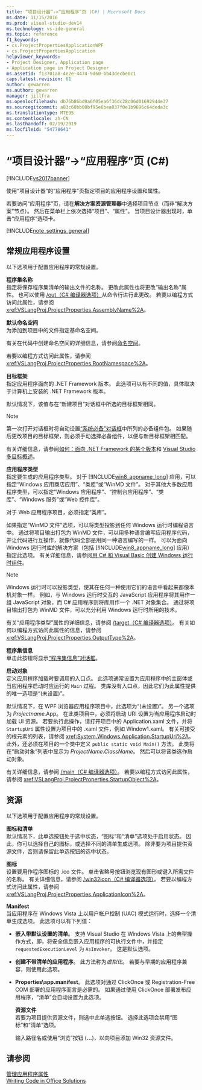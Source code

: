 ```yaml
---
title: “项目设计器”->“应用程序”页 (C#) | Microsoft Docs
ms.date: 11/15/2016
ms.prod: visual-studio-dev14
ms.technology: vs-ide-general
ms.topic: reference
f1_keywords:
- cs.ProjectPropertiesApplicationWPF
- cs.ProjectPropertiesApplication
helpviewer_keywords:
- Project Designer, Application page
- Application page in Project Designer
ms.assetid: f13701a8-4e2e-4474-9d60-bb43decbe0c1
caps.latest.revision: 61
author: gewarren
ms.author: gewarren
manager: jillfra
ms.openlocfilehash: db76b86bd9a6f05ea6f36dc28c06d01692944e37
ms.sourcegitcommit: a83c60bb00bf95e6bea037f0e1b9696c64deda3c
ms.translationtype: MTE95
ms.contentlocale: zh-CN
ms.lasthandoff: 02/19/2019
ms.locfileid: "54778641"
---
```

# <a name="application-page-project-designer-c"></a>“项目设计器”->“应用程序”页 (C#)
[!INCLUDE[vs2017banner](../../includes/vs2017banner.md)]

  
使用“项目设计器”的“应用程序”页指定项目的应用程序设置和属性。  
  
 若要访问“应用程序”页，请在**解决方案资源管理器**中选择项目节点（而非“解决方案”节点）。 然后在菜单栏上依次选择“项目”、“属性”。 当项目设计器出现时，单击“应用程序”选项卡。  
  
 [!INCLUDE[note_settings_general](../../includes/note-settings-general-md.md)]  
  
## <a name="general-application-settings"></a>常规应用程序设置  
 以下选项用于配置应用程序的常规设置。  
  
 **程序集名称**  
 指定将保存程序集清单的输出文件的名称。 更改此属性也将更改“输出名称”属性。 也可以使用 [/out（C# 编译器选项）](http://msdn.microsoft.com/library/70d91d01-7bd2-4aea-ba8b-4e9807e9caa5)从命令行进行此更改。 若要以编程方式访问此属性，请参阅 <xref:VSLangProj.ProjectProperties.AssemblyName%2A>。  
  
 **默认命名空间**  
 为添加到项目中的文件指定基命名空间。  
  
 有关在代码中创建命名空间的详细信息，请参阅[命名空间](http://msdn.microsoft.com/library/0a788423-9110-42e0-97d9-bda41ca4870f)。  
  
 若要以编程方式访问此属性，请参阅 <xref:VSLangProj.ProjectProperties.RootNamespace%2A>。  
  
 **目标框架**  
 指定应用程序面向的 .NET Framework 版本。 此选项可以有不同的值，具体取决于计算机上安装的 .NET Framework 版本。  
  
 默认情况下，该值与在“新建项目”对话框中所选的目标框架相同。  
  
> [!NOTE]
>  第一次打开对话框时将自动设置[“系统必备”对话框](../../ide/reference/prerequisites-dialog-box.md)中所列的必备组件包。 如果随后更改项目的目标框架，则必须手动选择必备组件，以便与新目标框架相匹配。  
  
 有关详细信息，请参阅[如何：面向 .NET Framework 的某个版本](../../ide/how-to-target-a-version-of-the-dotnet-framework.md)和 [Visual Studio 多目标概述](../../ide/visual-studio-multi-targeting-overview.md)。  
  
 **应用程序类型**  
 指定要生成的应用程序类型。 对于 [!INCLUDE[win8_appname_long](../../includes/win8-appname-long-md.md)] 应用，可以指定“Windows 应用商店应用”、“类库”或“WinMD 文件”。 对于其他大多数应用程序类型，可以指定“Windows 应用程序”、“控制台应用程序”、“类库”、“Windows 服务”或“Web 控件库”。  
  
 对于 Web 应用程序项目，必须指定“类库”。  
  
 如果指定“WinMD 文件”选项，可以将类型投影到任何 Windows 运行时编程语言中。 通过将项目输出打包为 WinMD 文件，可以用多种语言编写应用程序代码，并让代码进行互操作，就像代码全部是用同一种语言编写的一样。 可以为面向 Windows 运行时库的解决方案（包括 [!INCLUDE[win8_appname_long](../../includes/win8-appname-long-md.md)] 应用）指定此选项。 有关详细信息，请参阅[用 C# 和 Visual Basic 创建 Windows 运行时组件](http://go.microsoft.com/fwlink/?LinkId=231895)。  
  
> [!NOTE]
>  Windows 运行时可以投影类型，使其在任何一种使用它们的语言中看起来都像本机对象一样。 例如，与 Windows 运行时交互的 JavaScript 应用程序将其用作一组 JavaScript 对象，而 C# 应用程序则将库用作一个 .NET 对象集合。 通过将项目输出打包为 WinMD 文件，可以充分利用 Windows 运行时所用的技术。  
  
 有关“应用程序类型”属性的详细信息，请参阅 [/target（C# 编译器选项）](http://msdn.microsoft.com/library/a18bbd8e-bbf7-49e7-992c-717d0eb1f76f)。 有关如何以编程方式访问此属性的信息，请参阅 <xref:VSLangProj.ProjectProperties.OutputType%2A>。  
  
 **程序集信息**  
 单击此按钮将显示[“程序集信息”对话框](../../ide/reference/assembly-information-dialog-box.md)。  
  
 **启动对象**  
 定义应用程序加载时要调用的入口点。 此选项通常设置为应用程序中的主窗体或当应用程序启动时应运行的 `Main` 过程。 类库没有入口点，因此它们为此属性提供的唯一选项是“(未设置)”。  
  
 默认情况下，在 WPF 浏览器应用程序项目中，此选项为“(未设置)”。 另一个选项为 *Projectname*.App。 在此类项目中，必须将启动 URI 设置为当应用程序启动时加载 UI 资源。 若要执行此操作，请打开项目中的 Application.xaml 文件，并将 `StartupUri` 属性设置为项目中的 .xaml 文件，例如 Window1.xaml。 有关可接受的根元素的列表，请参阅 <xref:System.Windows.Application.StartupUri%2A>。 此外，还必须在项目的一个类中定义 `public static void Main()` 方法。 此类将在“启动对象”列表中显示为 *ProjectName.ClassName*。 然后可以将该类选作启动对象。  
  
 有关详细信息，请参阅 [/main（C# 编译器选项）](http://msdn.microsoft.com/library/975cf4d5-36ac-4530-826c-4aad0c7f2049)。 若要以编程方式访问此属性，请参阅 <xref:VSLangProj.ProjectProperties.StartupObject%2A>。  
  
## <a name="resources"></a>资源  
 以下选项用于配置应用程序的常规设置。  
  
 **图标和清单**  
 默认情况下，此单选按钮处于选中状态，“图标”和“清单”选项处于启用状态。 因此，你可以选择自己的图标，或选择不同的清单生成选项。 除非要为项目提供资源文件，否则请保留此单选按钮的选中状态。  
  
 **图标**  
 设置要用作程序图标的 .ico 文件。 单击省略号按钮浏览现有图形或键入所需文件的名称。 有关详细信息，请参阅 [/win32icon（C# 编译器选项）](http://msdn.microsoft.com/library/756d9b6d-ab07-41b7-ba58-5bd88f711138)。 若要以编程方式访问此属性，请参阅 <xref:VSLangProj.ProjectProperties.ApplicationIcon%2A>。  
  
 **Manifest**  
 当应用程序在 Windows Vista 上以用户帐户控制 (UAC) 模式运行时，选择一个清单生成选项。 此选项可以有下列值：  
  
- **嵌入带默认设置的清单**。 支持 Visual Studio 在 Windows Vista 上的典型操作方式，即，将安全信息嵌入应用程序的可执行文件中，并指定 `requestedExecutionLevel` 为 `AsInvoker`。 这是默认选项。  
  
- **创建不带清单的应用程序**。 此方法称为*虚拟化*。 若要与早期的应用程序兼容，则使用此选项。  
  
- **Properties\app.manifest**。 此选项对通过 ClickOnce 或 Registration-Free COM 部署的应用程序而言是必需的。 如果通过使用 ClickOnce 部署发布应用程序，“清单”会自动设置为此选项。  
  
  **资源文件**  
  若要为项目提供资源文件，则选中此单选按钮。 选择此选项会禁用“图标”和“清单”选项。  
  
  输入路径名或使用“浏览”按钮 (**...**)，以向项目添加 Win32 资源文件。  
  
## <a name="see-also"></a>请参阅  
[管理应用程序属性](../../ide/application-properties.md)  
 [Writing Code in Office Solutions](http://msdn.microsoft.com/library/2d4d8fd0-e881-4829-976f-0d1a9221dec0)
